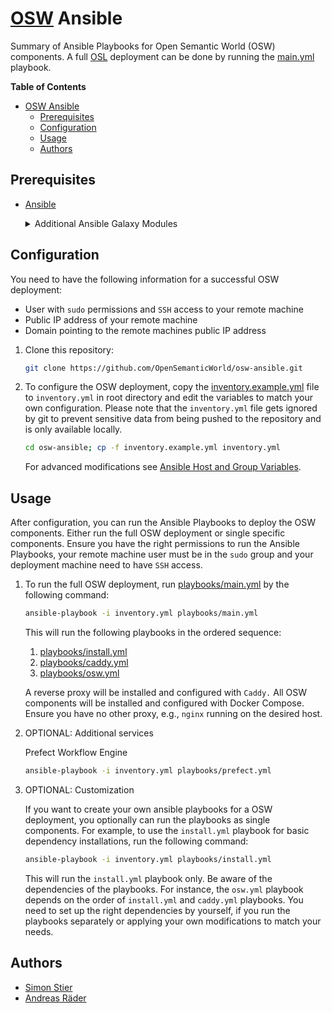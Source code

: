 # [OSW](https://github.com/OpenSemanticWorld) Ansible

Summary of Ansible Playbooks for Open Semantic World (OSW) components.
A full [OSL](https://github.com/OpenSemanticLab) deployment can be done by running the [main.yml](playbooks/main.yml) playbook.

<!-- vscode-markdown-toc -->
<!-- markdownlint-disable-next-line MD036 -->
**Table of Contents**

- [OSW Ansible](#osw-ansible)
  - [Prerequisites](#prerequisites)
  - [Configuration](#configuration)
  - [Usage](#usage)
  - [Authors](#authors)

## Prerequisites

- [Ansible](https://docs.ansible.com/ansible/latest/installation_guide/intro_installation.html)

    <details>
    <summary>Additional Ansible Galaxy Modules</summary>

    To install the required Ansible Galaxy Modules after Ansible installation, run the following commands:

    ```bash
    ansible-galaxy install geerlingguy.docker geerlingguy.pip kwoodson.yedit
    ```

    ```bash
    ansible-galaxy collection install community.docker
    ```

    </details>

## Configuration

You need to have the following information for a successful OSW deployment:

- User with `sudo` permissions and `SSH` access to your remote machine
- Public IP address of your remote machine
- Domain pointing to the remote machines public IP address

1. Clone this repository:

    ```bash
    git clone https://github.com/OpenSemanticWorld/osw-ansible.git
    ```

2. To configure the OSW deployment, copy the [inventory.example.yml](inventory.example.yml) file to `inventory.yml` in root directory and edit the variables to match your own configuration. Please note that the `inventory.yml` file gets ignored by git to prevent sensitive data from being pushed to the repository and is only available locally.

    ```bash
    cd osw-ansible; cp -f inventory.example.yml inventory.yml
    ```

    For advanced modifications see [Ansible Host and Group Variables](https://docs.ansible.com/ansible/latest/user_guide/intro_inventory.html#group-variables).

## Usage

After configuration, you can run the Ansible Playbooks to deploy the OSW components. Either run the full OSW deployment or single specific components. Ensure you have the right permissions to run the Ansible Playbooks, your remote machine user must be in the `sudo` group and your deployment machine need to have `SSH` access.

1. To run the full OSW deployment, run [playbooks/main.yml](playbooks/main.yml) by the following command:

    ```bash
    ansible-playbook -i inventory.yml playbooks/main.yml
    ```

    This will run the following playbooks in the ordered sequence:

    1. [playbooks/install.yml](playbooks/install.yml)
    2. [playbooks/caddy.yml](playbooks/caddy.yml)
    3. [playbooks/osw.yml](playbooks/osw.yml)

    A reverse proxy will be installed and configured with `Caddy.` All OSW components will be installed and configured with Docker Compose. Ensure you have no other proxy, e.g., `nginx` running on the desired host.

3. OPTIONAL: Additional services
 
    Prefect Workflow Engine

    ```bash
    ansible-playbook -i inventory.yml playbooks/prefect.yml
    ```

4. OPTIONAL: Customization

    If you want to create your own ansible playbooks for a OSW deployment, you optionally can run the playbooks as single components. For example, to use the `install.yml` playbook for basic dependency installations, run the following command:

    ```bash
    ansible-playbook -i inventory.yml playbooks/install.yml
    ```

    This will run the `install.yml` playbook only. Be aware of the dependencies of the playbooks. For instance, the `osw.yml` playbook depends on the order of `install.yml` and `caddy.yml` playbooks. You need to set up the right dependencies by yourself, if you run the playbooks separately or applying your own modifications to match your needs.

## Authors

- [Simon Stier](https://github.com/simontaurus)
- [Andreas Räder](https://github.com/raederan)
